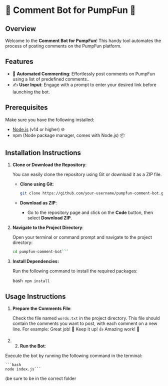 # 🎉 Comment Bot for PumpFun 🚀

## Overview

Welcome to the **Comment Bot for PumpFun**! This handy tool automates the process of posting comments on the PumpFun platform.

## Features

- 🤖 **Automated Commenting**: Effortlessly post comments on PumpFun using a list of predefined comments..
- ✍️ **User Input**: Engage with a prompt to enter your desired link before launching the bot.

## Prerequisites

Make sure you have the following installed:

- [Node.js](https://nodejs.org/) (v14 or higher) 🌐
- npm (Node package manager, comes with Node.js) 📦

## Installation Instructions

1. **Clone or Download the Repository**:

   You can easily clone the repository using Git or download it as a ZIP file.

   - **Clone using Git**:
     ```bash
     git clone https://github.com/your-username/pumpfun-comment-bot.git
     ```

   - **Download as ZIP**:
     - Go to the repository page and click on the **Code** button, then select **Download ZIP**.

2. **Navigate to the Project Directory**:

   Open your terminal or command prompt and navigate to the project directory:
   ```bash
   cd pumpfun-comment-bot```

3. **Install Dependencies:**

    Run the following command to install the required packages:

    bash```
    npm install```

## Usage Instructions

1. **Prepare the Comments File**:

   Check the file named `words.txt` in the project directory. This file should contain the comments you want to post, with each comment on a new line. For example: Great job! 🎉 Keep it up! 👍 Amazing work! 🌟

2. 2. **Run the Bot**:

  Execute the bot by running the following command in the terminal:
  
    ```bash 
    node index.js```  

  (be sure to be in the correct folder
